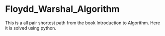 # Floydd_Warshal_Algorithm
This is a all pair shortest path from the book Introduction to Algorithm. Here it is solved using python.

